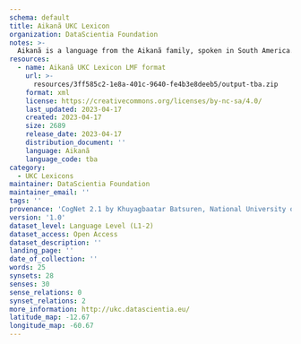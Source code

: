 ```yaml
---
schema: default
title: Aikanã UKC Lexicon
organization: DataScientia Foundation
notes: >-
  Aikanã is a language from the Aikanã family, spoken in South America. The UKC Lexicon of Aikanã is represented as a lexico-semantic network. It consists of words, word senses, synsets, as well as sense-level and synset-level relationships.
resources:
  - name: Aikanã UKC Lexicon LMF format
    url: >-
      resources/3ff585c2-1e8a-401c-9640-fe4b3e8deeb5/output-tba.zip
    format: xml
    license: https://creativecommons.org/licenses/by-nc-sa/4.0/
    last_updated: 2023-04-17
    created: 2023-04-17
    size: 2689
    release_date: 2023-04-17
    distribution_document: ''
    language: Aikanã
    language_code: tba
category:
  - UKC Lexicons
maintainer: DataScientia Foundation
maintainer_email: ''
tags: ''
provenance: 'CogNet 2.1 by Khuyagbaatar Batsuren, National University of Mongolia (http://cognet.ukc.disi.unitn.it); Native Languages of the Americas 2021.11. by Laura Redish and Orrin Lewis (http://www.native-languages.org); Princeton WordNet 2.1 by Princeton University (https://wordnet.princeton.edu)'
version: '1.0'
dataset_level: Language Level (L1-2)
dataset_access: Open Access
dataset_description: ''
landing_page: ''
date_of_collection: ''
words: 25
synsets: 28
senses: 30
sense_relations: 0
synset_relations: 2
more_information: http://ukc.datascientia.eu/
latitude_map: -12.67
longitude_map: -60.67
---
```

